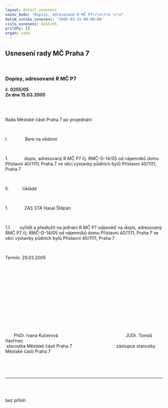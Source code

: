 ```yaml
---
layout: detail_usneseni
nazev_bodu: "Dopisy, adresované R MČ P7\r\n\r\n \r\n"
datum_vzniku_usneseni: '2005-03-15 00:00:00'
cislo_usneseni: 0255/05
prilohy: []
organ: rada
---
```

<div id="ucUsn_pList" class="usn">
	<span><h2>Usnesení rady MČ Praha 7 </h2>
<br></span><div class="standBody">
<span><h3>Dopisy, adresované R MČ P7

 
</h3></span><div class="center">
		<strong>č. 0255/05</strong><br>
	</div>
<div class="center">
		<strong>Ze dne 15.03.2005</strong><br><br>
	</div>
<p><span></span></p>
<br><p>Rada Městské části Praha 7 po projednání</p>
<br><p><span>I.<span>              </span></span>Bere na vědomí</p>
<br><p><span>1.<span>             </span></span>dopis, adresovaný R MČ P7 čj. RMČ-D-14/05 od nájemníků domu Přístavní 40/1111, Praha 7 ve věci výstavby půdních bytů Přístavní 40/1111, Praha 7</p>
<br><p><span>II.<span>           </span></span>Ukládá</p>
<br><p><span>1.<span>             </span></span>ZAS STA Hasal Štěpán</p>
<br><p><span>1.1.<span>       </span></span>vyřídit a předložit na jednání R MČ P7 odpověď na dopis, adresovaný RMČ P7 čj. RMČ-D-14/05 od nájemníků domu Přístavní 40/1111, Praha 7 ve věci výstavby půdních bytů Přístavní 40/1111, Praha 7</p>
<br><p>Termín: 29.03.2005</p>
<br><p align="left"><?xml:namespace prefix = o ns = "urn:schemas-microsoft-com:office:office" /><p> </p></p>
<br><p><p> </p></p>
<br><p><p> </p></p>
<br><p><span>       </span>PhDr. Ivana Kučerová<span>                                         </span><span>              </span>JUDr. Tomáš Vavřinec <br><span> </span>starostka Městské části Praha 7<span>                                 </span><span>   </span>zástupce starostky Městské části Praha 7</p>
<br><p><br></p>
<hr>
<br><br><p></p>bez příloh</div>
</div>